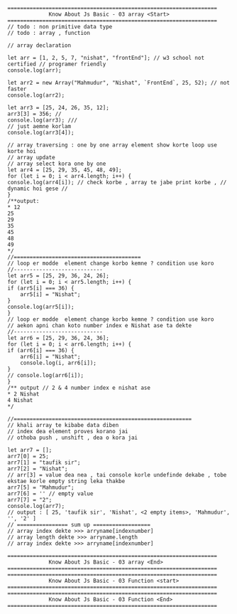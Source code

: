     ==================================================================
                 Know About Js Basic - 03 array <Start> 
    ==================================================================
    // todo : non primitive data type
    // todo : array , function

    // array declaration

    let arr = [1, 2, 5, 7, "nishat", "frontEnd"]; // w3 school not certified // programer friendly
    console.log(arr);

    let arr2 = new Array("Mahmudur", "Nishat", `FrontEnd`, 25, 52); // not faster
    console.log(arr2);

    let arr3 = [25, 24, 26, 35, 12];
    arr3[3] = 356; //
    console.log(arr3); ///
    // just aemne korlam
    console.log(arr3[4]);

    // array traversing : one by one array element show korte loop use korte hoi
    // array update
    // array select kora one by one
    let arr4 = [25, 29, 35, 45, 48, 49];
    for (let i = 0; i < arr4.length; i++) {
    console.log(arr4[i]); // check korbe , array te jabe print korbe , // dynamic hoi gese //
    }
    /**output:
    * 12
    25
    29
    35
    45
    48
    49
    */
    //========================================
    // loop er modde  element change korbo kemne ? condition use koro
    //----------------------------
    let arr5 = [25, 29, 36, 24, 26];
    for (let i = 0; i < arr5.length; i++) {
    if (arr5[i] === 36) {
        arr5[i] = "Nishat";
    }
    console.log(arr5[i]);
    }
    // loop er modde  element change korbo kemne ? condition use koro
    // aekon apni chan koto number index e Nishat ase ta dekte
    //----------------------------
    let arr6 = [25, 29, 36, 24, 36];
    for (let i = 0; i < arr6.length; i++) {
    if (arr6[i] === 36) {
        arr6[i] = "Nishat";
        console.log(i, arr6[i]);
    }
    // console.log(arr6[i]);
    }
    /** output // 2 & 4 number index e nishat ase
    * 2 Nishat 
    4 Nishat
    */

    //========================================================
    // khali array te kibabe data diben
    // index dea element proves korano jai
    // othoba push , unshift , dea o kora jai

    let arr7 = [];
    arr7[0] = 25;
    arr7[1] = "taufik sir";
    arr7[2] = "Nishat";
    // arr[3] = value dea nea , tai console korle undefinde dekabe , tobe ekstae korle empty string leka thakbe
    arr7[5] = "Mahmudur";
    arr7[6] = '' // empty value
    arr7[7] = "2";
    console.log(arr7);
    // output : [ 25, 'taufik sir', 'Nishat', <2 empty items>, 'Mahmudur', '', '2' ]
    // ================ sum up ==================
    // array index dekte >>> arryname[indexnumber]
    // array length dekte >>> arryname.length
    // array index dekte >>> arryname[indexnumber]

    ==================================================================
                 Know About Js Basic - 03 array <End> 
    ==================================================================
    ==================================================================
                 Know About Js Basic - 03 Function <start> 
    ==================================================================
    ==================================================================
                 Know About Js Basic - 03 Function <End> 
    ==================================================================